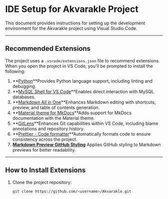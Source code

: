 # IDE Setup for Akvarakle Project

This document provides instructions for setting up the development environment for the Akvarakle project using Visual Studio Code.

---

## Recommended Extensions

The project uses a `.vscode/extensions.json` file to recommend extensions. When you open the project in VS Code, you'll be prompted to install the following:

1. **[Python](https://marketplace.visualstudio.com/items?itemName=ms-python.python)**Provides Python language support, including linting and debugging.
2. **[MySQL Shell for VS Code](https://marketplace.visualstudio.com/items?itemName=oracle.mysql-shell-for-vscode)**Enables direct interaction with MySQL databases.
3. **[Markdown All in One](https://marketplace.visualstudio.com/items?itemName=yzhang.markdown-all-in-one)**Enhances Markdown editing with shortcuts, preview, and table of contents generation.
4. **[Material theme for MkDocs](https://marketplace.visualstudio.com/items?itemName=mkdocs-material.micromamba)**Adds support for MkDocs documentation with the Material theme.
5. **[GitLens](https://marketplace.visualstudio.com/items?itemName=eamodio.gitlens)**Enhances Git capabilities within VS Code, including blame annotations and repository history.
6. **[Prettier - Code formatter](https://marketplace.visualstudio.com/items?itemName=esbenp.prettier-vscode)**Automatically formats code to ensure consistency across the project.
7. **[Markdown Preview GitHub Styling](https://marketplace.visualstudio.com/items?itemName=bierner.markdown-preview-github)**
   Applies GitHub styling to Markdown previews for better readability.

---

## How to Install Extensions

1. Clone the project repository:
   ```bash
   git clone https://github.com/<username>/Akvarakle.git
   ```
